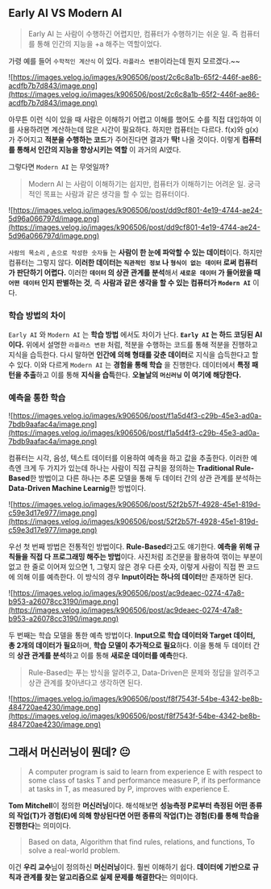 ## Early AI VS Modern AI

> Early AI 는 사람이 수행하긴 어렵지만, 컴퓨터가 수행하기는 쉬운 일.
즉 컴퓨터를 통해 인간의 지능을 +a 해주는 역할이었다.

가령 예를 들어 `수학적인 계산식` 이 있다. `라플라스 변환`이라는데 뭔지 모르겠다.~~

![https://images.velog.io/images/k906506/post/2c6c8a1b-65f2-446f-ae86-acdfb7b7d843/image.png](https://images.velog.io/images/k906506/post/2c6c8a1b-65f2-446f-ae86-acdfb7b7d843/image.png)

아무튼 이런 식이 있을 때 사람은 이해하기 어렵고 이해를 했어도 수를 직접 대입하여 이를 사용하려면 계산하는데 많은 시간이 필요하다. 하지만 컴퓨터는 다르다. f(x)와 g(x)가 주어지고 **적분을 수행하는 코드**가 주어진다면 결과가 **딱!** 나올 것이다. 이렇게 **컴퓨터를 통해서 인간의 지능을 향상시키는 역할** 이 과거의 AI였다.

그렇다면 `Modern AI` 는 무엇일까?

> Modern AI 는 사람이 이해하기는 쉽지만, 컴퓨터가 이해하기는 어려운 일.
궁극적인 목표는 사람과 같은 생각을 할 수 있는 컴퓨터이다.

![https://images.velog.io/images/k906506/post/dd9cf801-4e19-4744-ae24-5d96a066797d/image.png](https://images.velog.io/images/k906506/post/dd9cf801-4e19-4744-ae24-5d96a066797d/image.png)

`사람의 목소리` , `손으로 작성한 숫자들` 는 **사람이 한 눈에 파악할 수 있는 데이터**이다. 하지만 컴퓨터는 그렇지 않다. **이러한 데이터는 `직관적인 정보` 나 `형식이 없는 데이터` 로써 컴퓨터가 판단하기 어렵다.** 이러한 **`데이터` 의 상관 관계를 분석**해서 **`새로운 데이터` 가 들어왔을 때 `어떤 데이터` 인지 판별하는 것**, 즉 **사람과 같은 생각을 할 수 있는 컴퓨터가 `Modern AI`** 이다.

### 학습 방법의 차이

`Early AI` 와 `Modern AI` 는 **학습 방법** 에서도 차이가 난다. **`Early AI` 는 하드 코딩된 AI이다.** 위에서 설명한 `라플라스 변환` 처럼, 적분을 수행하는 코드를 통해 적분을 진행하고 지식을 습득한다. 다시 말하면 **인간에 의해 형태를 갖춘 데이터**로 지식을 습득한다고 할 수 있다. 이와 다르게 `Modern AI` 는 **경험을 통해 학습** 을 진행한다. 데이터에서 **특정 패턴을 추출**하고 이를 통해 **지식을 습득**한다. **오늘날의 `머신러닝` 이 여기에 해당한다.**

### 예측을 통한 학습

![https://images.velog.io/images/k906506/post/f1a5d4f3-c29b-45e3-ad0a-7bdb9aafac4a/image.png](https://images.velog.io/images/k906506/post/f1a5d4f3-c29b-45e3-ad0a-7bdb9aafac4a/image.png)

컴퓨터는 시각, 음성, 텍스트 데이터를 이용하여 예측을 하고 값을 추출한다. 이러한 예측엔 크게 두 가지가 있는데 하나는 사람이 직접 규칙을 정의하는 **Traditional Rule-Based**한 방법이고 다른 하나는 추론 모델을 통해 두 데이터 간의 상관 관계를 분석하는 **Data-Driven Machine Learnig**한 방법이다.

![https://images.velog.io/images/k906506/post/52f2b57f-4928-45e1-819d-c59e3d17e977/image.png](https://images.velog.io/images/k906506/post/52f2b57f-4928-45e1-819d-c59e3d17e977/image.png)

우선 첫 번째 방법은 전통적인 방법이다. **Rule-Based**라고도 얘기한다. **예측을 위해 규칙들을 직접 다 프로그래밍 해주는 방법**이다. 사진처럼 조건문을 활용하여 꺾이는 부분이 없고 한 줄로 이어져 있으면 1, 그렇지 않은 경우 다른 숫자, 이렇게 사람이 직접 짠 코드에 의해 이를 예측한다. 이 방식의 경우 **Input이라는 하나의 데이터**만 존재하면 된다.

![https://images.velog.io/images/k906506/post/ac9deaec-0274-47a8-b953-a26078cc3190/image.png](https://images.velog.io/images/k906506/post/ac9deaec-0274-47a8-b953-a26078cc3190/image.png)

두 번째는 학습 모델을 통한 예측 방법이다. **Input으로 학습 데이터와 Target 데이터, 총 2개의 데이터가 필요**하며, **학습 모델이 추가적으로 필요**하다. 이을 통해 두 데이터 간의 **상관 관계를 분석**하고 이를 통해 **새로운 데이터를 예측**한다.

> Rule-Based는 푸는 방식을 알려주고, Data-Driven은 문제와 정답을 알려주고 상관 관계를 찾아낸다고 생각하면 된다.

![https://images.velog.io/images/k906506/post/f8f7543f-54be-4342-be8b-484720ae4230/image.png](https://images.velog.io/images/k906506/post/f8f7543f-54be-4342-be8b-484720ae4230/image.png)

## 그래서 머신러닝이 뭔데? 😐

> A computer program is said to learn from experience E with respect to some class of tasks T and performance measure P, if its performance at tasks in T, as measured by P, improves with experience E.

**Tom Mitchell**이 정의한 **머신러닝**이다. 해석해보면 **성능측정 P로부터 측정된 어떤 종류의 작업(T)가 경험(E)에 의해 향상된다면 어떤 종류의 작업(T)는 경험(E)를 통해 학습을 진행한다**는 의미이다.

> Based on data, Algorithm that find rules, relations, and functions, To solve a real-world problem.

이건 **우리 교수**님이 정의하신 **머신러닝**이다. 훨씬 이해하기 쉽다. **데이터에 기반으로 규칙과 관계를 찾는 알고리즘으로 실제 문제를 해결한다**는 의미이다.
